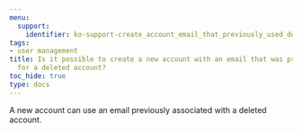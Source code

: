 ```yaml
---
menu:
  support:
    identifier: ko-support-create_account_email_that_previously_used_deleted_account
tags:
- user management
title: Is it possible to create a new account with an email that was previously used
  for a deleted account?
toc_hide: true
type: docs
---
```


A new account can use an email previously associated with a deleted account.